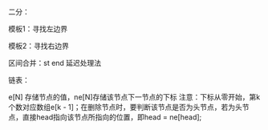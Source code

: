 二分：

模板1：寻找左边界

模板2：寻找右边界

区间合并：st end 延迟处理法

链表：

e[N] 存储节点的值，ne[N]存储该节点下一节点的下标
注意：下标从零开始，第k 个数对应数组e[k - 1]；在删除节点时，要判断该节点是否为头节点，若为头节点，直接head指向该节点所指向的位置，即head = ne[head];
